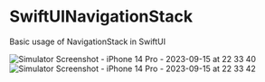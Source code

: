 # SwiftUINavigationStack
Basic usage of NavigationStack in SwiftUI


![Simulator Screenshot - iPhone 14 Pro - 2023-09-15 at 22 33 40](https://github.com/priya88/SwiftUINavigationStack/assets/3336303/37f0d3b3-4451-451f-bc87-dd98466b4f27) 
![Simulator Screenshot - iPhone 14 Pro - 2023-09-15 at 22 33 42](https://github.com/priya88/SwiftUINavigationStack/assets/3336303/8842c5d7-d430-456b-9126-9ee27c143ae1)
